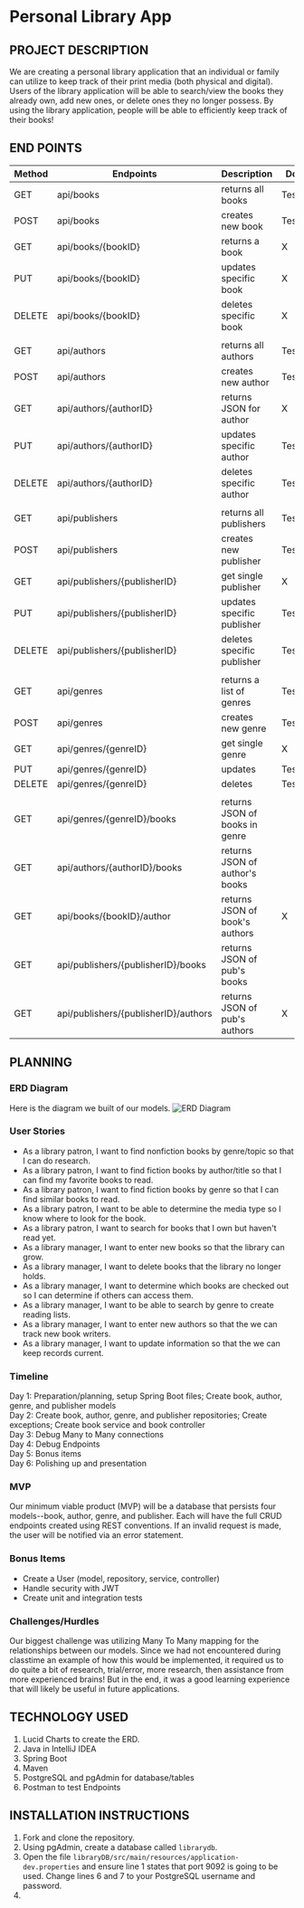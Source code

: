 # Personal Library App

## PROJECT DESCRIPTION

We are creating a personal library application that an individual or family can utilize to keep track of their print
media (both physical and digital). Users of the library application will be able to search/view the books they already
own, add new ones, or delete ones they no longer possess. By using the library application, people will be able to
efficiently keep track of their books!

## END POINTS

| Method |Endpoints                           | Description                    | Done    |
|--------|------------------------------------|--------------------------------|---------|
| GET    |api/books                           | returns all books              | Tested  |
| POST   |api/books                           | creates new book               | Testing |
| GET    |api/books/{bookID}                  | returns a book                 | X       |
| PUT    |api/books/{bookID}                  | updates specific book          | X       |
| DELETE |api/books/{bookID}                  | deletes specific book          | X       |
|        |                                    |                                ||
| GET    |api/authors                         | returns all authors            | Tested  |
| POST   |api/authors                         | creates new author             | Tested  |
| GET    |api/authors/{authorID}                 | returns JSON for author        | X       |
| PUT    |api/authors/{authorID}              | updates specific author        | Tested  |
| DELETE |api/authors/{authorID}              | deletes specific author        | Tested  |
|        |                                    |                                ||  
| GET    |api/publishers                      | returns all publishers | Tested  |
| POST   |api/publishers                         | creates new publisher          | Tested  |
| GET    |api/publishers/{publisherID}        | get single publisher           | X       |
| PUT    |api/publishers/{publisherID}        | updates specific publisher     | Tested  |
| DELETE |api/publishers/{publisherID}        | deletes specific publisher     | Tested  |
|        |                                    |                                ||
| GET    |api/genres                             | returns a list of genres       | Tested  |
| POST   |api/genres                             | creates new genre              | Tested  |
| GET    |api/genres/{genreID}                 | get single genre               | X       |
| PUT    |api/genres/{genreID}                 | updates                        | Tested  |
| DELETE |api/genres/{genreID}                 | deletes                        | Tested  |
|        |                                    |                                ||
| GET    |api/genres/{genreID}/books             | returns JSON of books in genre ||
| GET    |api/authors/{authorID}/books        | returns JSON of author's books ||
| GET    |api/books/{bookID}/author             | returns JSON of book's authors | X       |
| GET    |api/publishers/{publisherID}/books  | returns JSON of pub's books    ||
| GET    |api/publishers/{publisherID}/authors| returns JSON of pub's authors  | X       |

## PLANNING

### ERD Diagram
Here is the diagram we built of our models.
![ERD Diagram](https://user-images.githubusercontent.com/79819338/148406873-2b707cb8-9c64-4029-a1c6-ea8f6001adac.png)

### User Stories

- As a library patron, I want to find nonfiction books by genre/topic so that I can do research.
- As a library patron, I want to find fiction books by author/title so that I can find my favorite books to read.
- As a library patron, I want to find fiction books by genre so that I can find similar books to read.
- As a library patron, I want to be able to determine the media type so I know where to look for the book.
- As a library patron, I want to search for books that I own but haven't read yet.
- As a library manager, I want to enter new books so that the library can grow.
- As a library manager, I want to delete books that the library no longer holds.
- As a library manager, I want to determine which books are checked out so I can determine if others can access them.
- As a library manager, I want to be able to search by genre to create reading lists.
- As a library manager, I want to enter new authors so that the we can track new book writers.
- As a library manager, I want to update information so that the we can keep records current.

### Timeline
Day 1: Preparation/planning, setup Spring Boot files; Create book, author, genre, and publisher models <br>
Day 2: Create book, author, genre, and publisher repositories; Create exceptions; Create book service and book controller <br>
Day 3: Debug Many to Many connections <br>
Day 4: Debug Endpoints <br>
Day 5: Bonus items <br>
Day 6: Polishing up and presentation

### MVP
Our minimum viable product (MVP) will be a database that persists four models--book, author, genre, and publisher. Each will have the full CRUD endpoints created using REST conventions. If an invalid request is made, the user will be notified via an error statement.

### Bonus Items
- Create a User (model, repository, service, controller)
- Handle security with JWT
- Create unit and integration tests

### Challenges/Hurdles
Our biggest challenge was utilizing Many To Many mapping for the relationships between our models. Since we had not encountered during classtime an example of how this would be implemented, it required us to do quite a bit of research, trial/error, more research, then assistance from more experienced brains! But in the end, it was a good learning experience that will likely be useful in future applications. 

## TECHNOLOGY USED
1. Lucid Charts to create the ERD.
2. Java in IntelliJ IDEA
3. Spring Boot
4. Maven
5. PostgreSQL and pgAdmin for database/tables
6. Postman to test Endpoints

## INSTALLATION INSTRUCTIONS
1. Fork and clone the repository.
2. Using pgAdmin, create a database called ```librarydb```.
3. Open the file ```libraryDB/src/main/resources/application-dev.properties``` and ensure line 1 states that port 9092 is going to be used. Change lines 6 and 7 to your PostgreSQL username and password. 
4. 


